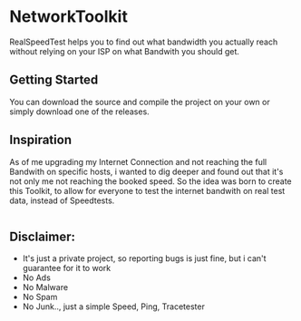 # NetworkToolkit

RealSpeedTest helps you to find out what bandwidth you actually reach without relying on your ISP on what Bandwith you should get.

## Getting Started

You can download the source and compile the project on your own or simply download one of the releases.


## Inspiration

As of me upgrading my Internet Connection and not reaching the full Bandwith on specific hosts, i wanted to dig deeper and found out that it's not only me not reaching the booked speed.
So the idea was born to create this Toolkit, to allow for everyone to test the internet bandwith on real test data, instead of Speedtests.

```
```

## Disclaimer:

* It's just a private project, so reporting bugs is just fine, but i can't guarantee for it to work
* No Ads
* No Malware
* No Spam 
* No Junk..,  just a simple Speed, Ping, Tracetester
